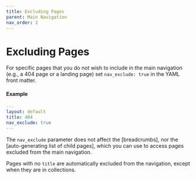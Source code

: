 ```yaml
---
title: Excluding Pages
parent: Main Navigation
nav_order: 2
---
```


# Excluding Pages

For specific pages that you do not wish to include in the main navigation (e.g., a 404 page or a landing page) set `nav_exclude: true` in the YAML front matter.

#### Example

```yaml
---
layout: default
title: 404
nav_exclude: true
---
```

The `nav_exclude` parameter does not affect the [breadcrumbs], nor the [auto-generating list of child pages], which you can use to access pages excluded from the main navigation. 

Pages with no `title` are automatically excluded from the navigation, except when they are in collections.
